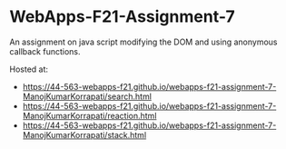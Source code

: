 # WebApps-F21-Assignment-7
An assignment on java script modifying the DOM and using anonymous callback functions.

Hosted at:
* <https://44-563-webapps-f21.github.io/webapps-f21-assignment-7-ManojKumarKorrapati/search.html>
* <https://44-563-webapps-f21.github.io/webapps-f21-assignment-7-ManojKumarKorrapati/reaction.html>
* <https://44-563-webapps-f21.github.io/webapps-f21-assignment-7-ManojKumarKorrapati/stack.html>